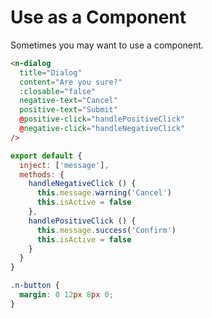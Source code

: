 # Use as a Component
Sometimes you may want to use a component.
```html
<n-dialog
  title="Dialog"
  content="Are you sure?" 
  :closable="false"
  negative-text="Cancel"
  positive-text="Submit"
  @positive-click="handlePositiveClick"
  @negative-click="handleNegativeClick"
/>
```
```js
export default {
  inject: ['message'],
  methods: {
    handleNegativeClick () {
      this.message.warning('Cancel')
      this.isActive = false
    },
    handlePositiveClick () {
      this.message.success('Confirm')
      this.isActive = false
    }
  }
}
```
```css
.n-button {
  margin: 0 12px 8px 0;
}
```